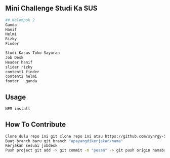 ## Mini Challenge Studi Ka SUS

```sh
## Kelompok 2  
Ganda
Hanif 
Helmi
Rizky
Finder
```

```sh
Studi Kasus Toko Sayuran
Job Desk
Header hanif
slider rizky
content1 finder
content2 helmi
footer   ganda
```


## Usage

```sh
NPM install 
```

## How To Contribute
```sh
Clone dulu repo ini git clone repo ini atau https://github.com/synrgy-5-fsw-1-cihuy/SapiReact2
Buat branch baru git branch "apayangdikerjakan/nama"
Kerjakan sesuai jobdesk
Push project git add -> git commit -m "pesan" -> git push origin namabranch 

```
